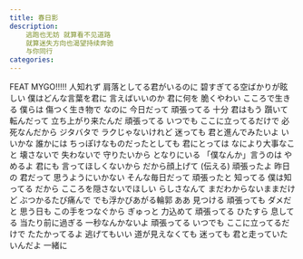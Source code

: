 ```yaml
---
title: 春日影
description: 
    逃跑也无妨 就算看不见道路
    就算迷失方向也渴望持续奔驰
    与你同行
categories: 
---
```

FEAT MYGO!!!!!
人知れず
肩落としてる君がいるのに
碧すぎてる空ばかりが眩しい
僕はどんな言葉を君に
言えばいいのか
君に何を
脆くやわい こころで生きる
僕らは 傷つく生き物で
なのに 今日だって
頑張ってる 十分 君はもう
躓いて 転んだって
立ち上がり来たんだ
頑張ってる いつでも
ここに立ってるだけで
必死なんだから
ジタバタで ラクじゃないけれど
迷っても 君と進んでみたいよ
いいかな
誰かには
ちっぽけなものだったとしても
君にとっては
なにより大事なこと
壊さないで 失わないで
守りたいから
となりにいる
「僕なんか」言うのは やめるよ
君にも 言ってほしくないから
だから顔上げて (伝える)
頑張ったよ 昨日の 君だって
思うようにいかない
そんな毎日だって
頑張ったと 知ってる
僕は知ってる だから
こころを隠さないでほしい
らしさなんて
まだわからないままだけど
ぶつかるたび痛んで
でも浮かびあがる輪郭
ああ 見つける
頑張っても ダメだと 思う日も
この手をつなぐから
ぎゅっと 力込めて
頑張ってる ひたすら 息してる
当たり前に過ぎる
一秒なんかないよ
頑張ってる いつでも
ここに立ってるだけで
たたかってるよ
逃げてもいい 道が見えなくても
迷っても 君と走っていたいんだよ
一緒に
